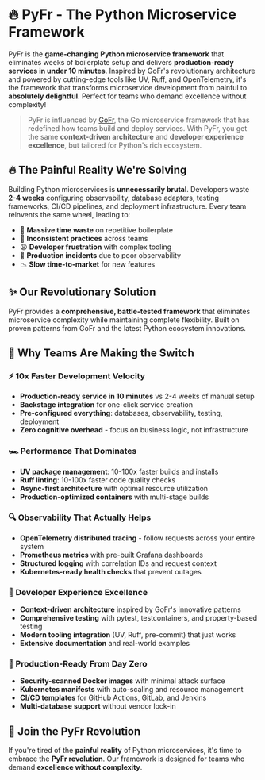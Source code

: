 # 🔥 PyFr - The Python Microservice Framework

PyFr is the **game-changing Python microservice framework** that eliminates weeks of boilerplate setup and delivers **production-ready services in under 10 minutes**. Inspired by GoFr's revolutionary architecture and powered by cutting-edge tools like UV, Ruff, and OpenTelemetry, it's the framework that transforms microservice development from painful to **absolutely delightful**. Perfect for teams who demand excellence without complexity!

> PyFr is influenced by [GoFr](https://gofr.dev), the Go microservice framework that has redefined how teams build and deploy services. With PyFr, you get the same **context-driven architecture** and **developer experience excellence**, but tailored for Python's rich ecosystem.

## **🔥 The Painful Reality We're Solving**
Building Python microservices is **unnecessarily brutal**. Developers waste **2-4 weeks** configuring observability, database adapters, testing frameworks, CI/CD pipelines, and deployment infrastructure. Every team reinvents the same wheel, leading to:
- 💸 **Massive time waste** on repetitive boilerplate
- 🐛 **Inconsistent practices** across teams  
- 😩 **Developer frustration** with complex tooling
- 🚨 **Production incidents** due to poor observability
- 📉 **Slow time-to-market** for new features

## **✨ Our Revolutionary Solution**
PyFr provides a **comprehensive, battle-tested framework** that eliminates microservice complexity while maintaining complete flexibility. Built on proven patterns from GoFr and the latest Python ecosystem innovations.

## **🚀 Why Teams Are Making the Switch**

### **⚡ 10x Faster Development Velocity**
- **Production-ready service in 10 minutes** vs 2-4 weeks of manual setup
- **Backstage integration** for one-click service creation
- **Pre-configured everything**: databases, observability, testing, deployment
- **Zero cognitive overhead** - focus on business logic, not infrastructure

### **🏎️ Performance That Dominates**
- **UV package management**: 10-100x faster builds and installs
- **Ruff linting**: 10-100x faster code quality checks
- **Async-first architecture** with optimal resource utilization
- **Production-optimized containers** with multi-stage builds

### **🔍 Observability That Actually Helps**
- **OpenTelemetry distributed tracing** - follow requests across your entire system
- **Prometheus metrics** with pre-built Grafana dashboards
- **Structured logging** with correlation IDs and request context
- **Kubernetes-ready health checks** that prevent outages

### **🎯 Developer Experience Excellence**
- **Context-driven architecture** inspired by GoFr's innovative patterns
- **Comprehensive testing** with pytest, testcontainers, and property-based testing
- **Modern tooling integration** (UV, Ruff, pre-commit) that just works
- **Extensive documentation** and real-world examples

### **🐳 Production-Ready From Day Zero**
- **Security-scanned Docker images** with minimal attack surface
- **Kubernetes manifests** with auto-scaling and resource management
- **CI/CD templates** for GitHub Actions, GitLab, and Jenkins
- **Multi-database support** without vendor lock-in

## **🌟 Join the PyFr Revolution**
If you're tired of the **painful reality** of Python microservices, it's time to embrace the **PyFr revolution**. Our framework is designed for teams who demand **excellence without complexity**.
